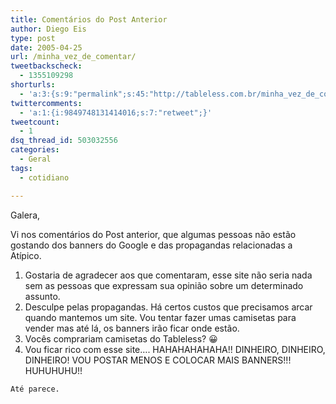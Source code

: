 ```yaml
---
title: Comentários do Post Anterior
author: Diego Eis
type: post
date: 2005-04-25
url: /minha_vez_de_comentar/
tweetbackscheck:
  - 1355109298
shorturls:
  - 'a:3:{s:9:"permalink";s:45:"http://tableless.com.br/minha_vez_de_comentar";s:7:"tinyurl";s:26:"http://tinyurl.com/3c5ngku";s:4:"isgd";s:19:"http://is.gd/mvEi5t";}'
twittercomments:
  - 'a:1:{i:9849748131414016;s:7:"retweet";}'
tweetcount:
  - 1
dsq_thread_id: 503032556
categories:
  - Geral
tags:
  - cotidiano

---
```

Galera,
              
Vi nos comentários do Post anterior, que algumas pessoas não estão gostando dos banners do Google e das propagandas relacionadas a Atípico. 

  1. Gostaria de agradecer aos que comentaram, esse site não seria nada sem as pessoas que expressam sua opinião sobre um determinado assunto.
  2. Desculpe pelas propagandas. Há certos custos que precisamos arcar quando mantemos um site. Vou tentar fazer umas camisetas para vender mas até lá, os banners irão ficar onde estão.
  3. Vocês comprariam camisetas do Tableless? 😀
  4. Vou ficar rico com esse site&#8230;. HAHAHAHAHAHA!! DINHEIRO, DINHEIRO, DINHEIRO! VOU POSTAR MENOS E COLOCAR MAIS BANNERS!!! HUHUHUHU!!
              
    Até parece.